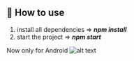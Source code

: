 ## 🚀 How to use

1. install all dependencies => **_npm install_**
2. start the project => **_npm start_**

Now only for Android
![alt text](https://qr.expo.dev/eas-update?updateId=e89541a6-cc77-47f5-852c-f1c85735771d&appScheme=exp&host=u.expo.dev)
